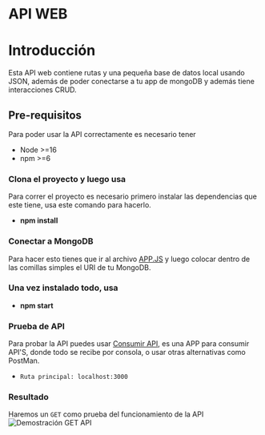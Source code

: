 # API WEB
# **Introducción**
Esta API web contiene rutas y una pequeña base de datos local usando JSON, además de poder conectarse a tu app de mongoDB y además tiene interacciones CRUD.
## **Pre-requisitos**
Para poder usar la API correctamente es necesario tener
 - Node >=16
 - npm >=6
### **Clona el proyecto y luego usa**
Para correr el proyecto es necesario primero instalar las dependencias que este tiene, usa este comando para hacerlo.
-   **npm install**
### **Conectar a MongoDB**
Para hacer esto tienes que ir al archivo [APP.JS](./src/app.js) y luego colocar dentro de las comillas simples el URI de tu MongoDB.
### **Una vez instalado todo, usa**
-   **npm start**
### **Prueba de API**
Para probar la API puedes usar [Consumir API](https://github.com/SbleitZ/Consumir-API), es una APP para consumir API'S, donde todo se recibe por consola, o usar otras alternativas como PostMan.
- `Ruta principal: localhost:3000`
### Resultado
Haremos un `GET` como prueba del funcionamiento de la API
<image src="./imagen_demostracion.png" alt="Demostración GET API">
